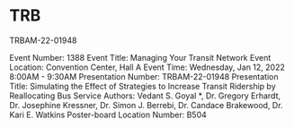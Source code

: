 # TRB
TRBAM-22-01948

Event Number: 1388
Event Title: Managing Your Transit Network
Event Location: Convention Center, Hall A
Event Time: Wednesday, Jan 12, 2022 8:00AM - 9:30AM
Presentation Number: TRBAM-22-01948
Presentation Title: Simulating the Effect of Strategies to Increase Transit Ridership by Reallocating Bus Service
Authors: Vedant S. Goyal *, Dr. Gregory Erhardt, Dr. Josephine Kressner, Dr. Simon J. Berrebi, Dr. Candace Brakewood, Dr. Kari E. Watkins
Poster-board Location Number: B504

